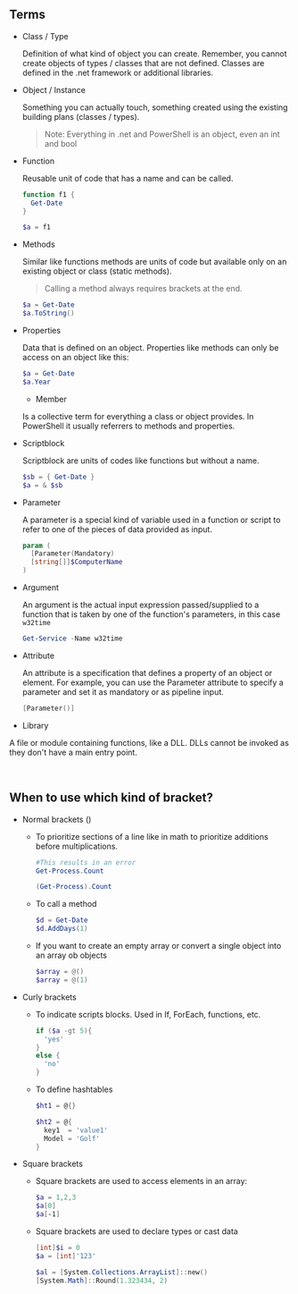 ## Terms
- Class / Type
  
  Definition of what kind of object you can create. Remember, you cannot create objects of types / classes that are not defined. Classes are defined in the .net framework or additional libraries.
  
- Object / Instance
  
  Something you can actually touch, something created using the existing building plans (classes / types).
  > Note: Everything in .net and PowerShell is an object, even an int and bool
- Function
  
  Reusable unit of code that has a name and can be called.

  ```powershell
  function f1 {
    Get-Date
  }

  $a = f1
  ```

- Methods
  
  Similar like functions methods are units of code but available only on an existing object or class (static methods).

  > Calling a method always requires brackets at the end.

  ```powershell
  $a = Get-Date
  $a.ToString()
  ```

- Properties

  Data that is defined on an object. Properties like methods can only be access on an object like this:

  ```powershell
  $a = Get-Date
  $a.Year
  ```
  - Member

  Is a collective term for everything a class or object provides. In PowerShell it usually referrers to methods and properties.

- Scriptblock

    Scriptblock are units of codes like functions but without a name.

    ```powershell
    $sb = { Get-Date }
    $a = & $sb
    ```

- Parameter
  
  A parameter is a special kind of variable used in a function or script to refer to one of the pieces of data provided as input.

  ```powershell
  param (
    [Parameter(Mandatory)
    [string[]]$ComputerName
  )
  ```

- Argument

  An argument is the actual input expression passed/supplied to a function that is taken by one of the function's parameters, in this case ```w32time```

  ```powershell
  Get-Service -Name w32time
  ```

- Attribute

  An attribute is a specification that defines a property of an object or element. For example, you can use the Parameter attribute to specify a parameter and set it as mandatory or as pipeline input.

  ```powershell
  [Parameter()]
  ```

- Library

A file or module containing functions, like a DLL. DLLs cannot be invoked as they don't have a main entry point.

&nbsp;

## When to use which kind of bracket?

- Normal brackets ()
  
    - To prioritize sections of a line like in math to prioritize additions before multiplications.

      ```powershell
      #This results in an error
      Get-Process.Count

      (Get-Process).Count
      ```

    - To call a method

      ```powershell
      $d = Get-Date
      $d.AddDays(1)
      ```

    - If you want to create an empty array or   convert a single object into an array ob objects

      ```powershell
      $array = @()
      $array = @(1)
      ```

- Curly brackets

    - To indicate scripts blocks. Used in If, ForEach, functions, etc.

      ```powershell
      if ($a -gt 5){
        'yes'
      }
      else {
        'no'
      }
      ```

    - To define hashtables

      ```powershell
      $ht1 = @{}

      $ht2 = @{
        key1  = 'value1'
        Model = 'Golf'
      }
      ```

- Square brackets

  - Square brackets are used to access elements in an array:

    ```powershell
    $a = 1,2,3
    $a[0]
    $a[-1]
    ```

  - Square brackets are used to declare types or cast data

    ```powershell
    [int]$i = 0
    $a = [int]'123'

    $al = [System.Collections.ArrayList]::new()
    [System.Math]::Round(1.323434, 2)
    ```
